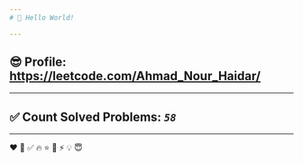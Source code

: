 ```yaml
---
# 👋 Hello World!

---
```

## 😎 Profile: https://leetcode.com/Ahmad_Nour_Haidar/

---
## ✅ Count Solved Problems: ***```58```***

---
❤
👋
‍✅
🔥
⭐
🌟
⚡
💡
😇

